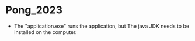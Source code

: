 # Pong_2023
- The "application.exe" runs the application, but The java JDK needs to be installed on the computer.
